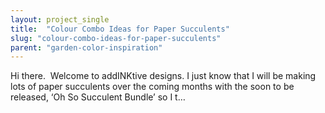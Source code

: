 ```yaml
---
layout: project_single
title:  "Colour Combo Ideas for Paper Succulents"
slug: "colour-combo-ideas-for-paper-succulents"
parent: "garden-color-inspiration"
---
```

Hi there.  Welcome to addINKtive designs. I just know that I will be making lots of paper succulents over the coming months with the soon to be released, ‘Oh So Succulent Bundle’ so I t…